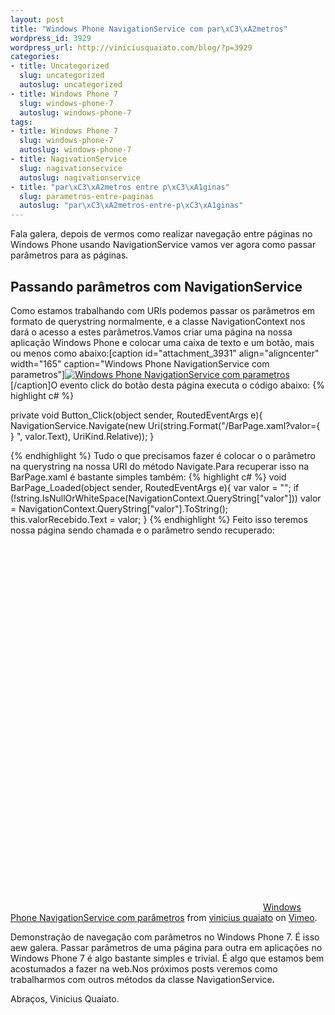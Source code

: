 ```yaml
--- 
layout: post
title: "Windows Phone NavigationService com par\xC3\xA2metros"
wordpress_id: 3929
wordpress_url: http://viniciusquaiato.com/blog/?p=3929
categories: 
- title: Uncategorized
  slug: uncategorized
  autoslug: uncategorized
- title: Windows Phone 7
  slug: windows-phone-7
  autoslug: windows-phone-7
tags: 
- title: Windows Phone 7
  slug: windows-phone-7
  autoslug: windows-phone-7
- title: NagivationService
  slug: nagivationservice
  autoslug: nagivationservice
- title: "par\xC3\xA2metros entre p\xC3\xA1ginas"
  slug: parametros-entre-paginas
  autoslug: "par\xC3\xA2metros-entre-p\xC3\xA1ginas"
---
```

Fala galera, depois de vermos como realizar navegação entre páginas no Windows Phone usando NavigationService vamos ver agora como passar parâmetros para as páginas.

## Passando parâmetros com NavigationService
Como estamos trabalhando com URIs podemos passar os parâmetros em formato de querystring normalmente, e a classe NavigationContext nos dará o acesso a estes parâmetros.Vamos criar uma página na nossa aplicação Windows Phone e colocar uma caixa de texto e um botão, mais ou menos como abaixo:[caption id="attachment_3931" align="aligncenter" width="165" caption="Windows Phone NavigationService com parametros"][![Windows Phone NavigationService com parametros](http://viniciusquaiato.com/blog/wp-content/uploads/2011/08/Windows-Phone-NavigationService-com-parametros-exemplo-165x300.png "Windows Phone NavigationService com parametros")](http://viniciusquaiato.com/blog/wp-content/uploads/2011/08/Windows-Phone-NavigationService-com-parametros-exemplo.png)[/caption]O evento click do botão desta página executa o código abaixo:
{% highlight c# %}

private void Button_Click(object sender, RoutedEventArgs e){    NavigationService.Navigate(new Uri(string.Format("/BarPage.xaml?valor={
}
", valor.Text), UriKind.Relative));
    }

{% endhighlight %}
Tudo o que precisamos fazer é colocar o o parâmetro na querystring na nossa URI do método Navigate.Para recuperar isso na BarPage.xaml é bastante simples também:
{% highlight c# %}
void BarPage_Loaded(object sender, RoutedEventArgs e){
var valor = "<nenhum valor>";
    if (!string.IsNullOrWhiteSpace(NavigationContext.QueryString["valor"]))        valor = NavigationContext.QueryString["valor"].ToString();
    this.valorRecebido.Text = valor;
    }
</nenhum>
{% endhighlight %}
Feito isso teremos nossa página sendo chamada e o parâmetro sendo recuperado:<object width="400" height="750"><param name="allowfullscreen" value="true" /><param name="allowscriptaccess" value="always" /><param name="movie" value="http://vimeo.com/moogaloop.swf?clip_id=27168277&amp;
    server=vimeo.com&amp;
    show_title=0&amp;
    show_byline=0&amp;
    show_portrait=0&amp;
    color=00adef&amp;
    fullscreen=1&amp;
    autoplay=0&amp;
    loop=0" /><embed src="http://vimeo.com/moogaloop.swf?clip_id=27168277&amp;
    server=vimeo.com&amp;
    show_title=0&amp;
    show_byline=0&amp;
    show_portrait=0&amp;
    color=00adef&amp;
    fullscreen=1&amp;
    autoplay=0&amp;
    loop=0" type="application/x-shockwave-flash" allowfullscreen="true" allowscriptaccess="always" width="400" height="600"></embed></object>
[Windows Phone NavigationService com parâmetros](http://vimeo.com/27168277) from [vinicius quaiato](http://vimeo.com/user2557055) on [Vimeo](http://vimeo.com).

Demonstração de navegação com parâmetros no Windows Phone 7.
É isso aew galera. Passar parâmetros de uma página para outra em aplicações no Windows Phone 7 é algo bastante simples e trivial. É algo que estamos bem acostumados a fazer na web.Nos próximos posts veremos como trabalharmos com outros métodos da classe NavigationService.

Abraços,
Vinicius Quaiato.
